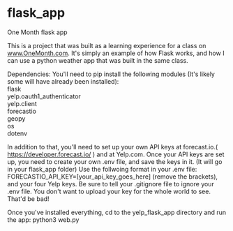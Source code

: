 # flask_app
One Month flask app

This is a project that was built as a learning experience for a class on www.OneMonth.com.
It's simply an example of how Flask works, and how I can use a python weather app that was built in the same class.

Dependencies:
You'll need to pip install the following modules
(It's likely some will have already been installed):
<br>flask
<br>yelp.oauth1_authenticator
<br>yelp.client
<br>forecastio
<br>geopy
<br>os
<br>dotenv


In addition to that, you'll need to set up your own API keys at forecast.io.( https://developer.forecast.io/ )
and at Yelp.com.
Once your API keys are set up, you need to create your own .env file, and save the keys in it. (It will go in your flask_app folder)
Use the follwoing format in your .env file: FORECASTIO_API_KEY=[your_api_key_goes_here]  (remove the brackets), and your four Yelp keys.
Be sure to tell your .gitignore file to ignore your .env file. You don't want to upload your key for the whole world to see. That'd be bad!

Once you've installed everything, cd to the yelp_flask_app directory and run the app: python3 web.py
